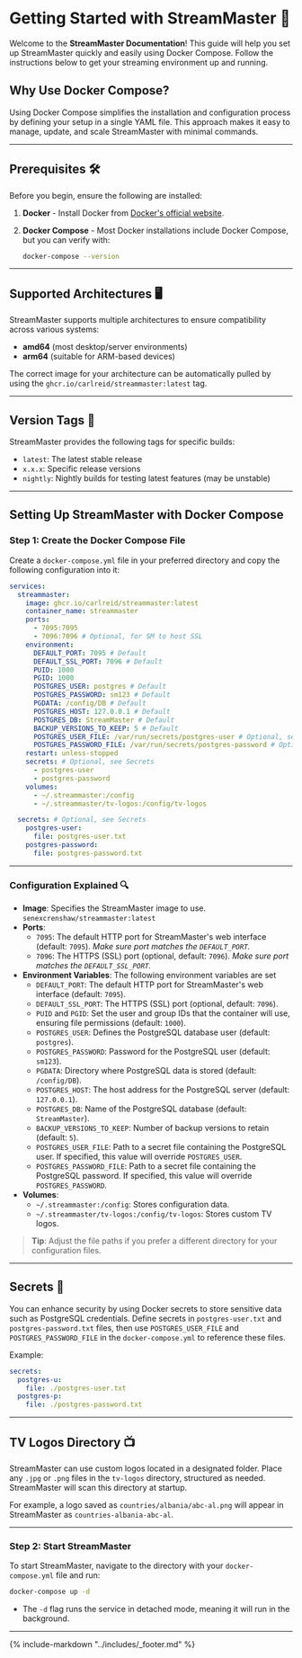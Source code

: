 # Getting Started with StreamMaster 🚀

Welcome to the **StreamMaster Documentation**! This guide will help you set up StreamMaster quickly and easily using Docker Compose. Follow the instructions below to get your streaming environment up and running.

## Why Use Docker Compose?

Using Docker Compose simplifies the installation and configuration process by defining your setup in a single YAML file. This approach makes it easy to manage, update, and scale StreamMaster with minimal commands.

---

## Prerequisites 🛠

Before you begin, ensure the following are installed:

1. **Docker** - Install Docker from [Docker's official website](https://docs.docker.com/get-docker/).
2. **Docker Compose** - Most Docker installations include Docker Compose, but you can verify with:

   ```bash
   docker-compose --version
   ```

---

## Supported Architectures 🖥️

StreamMaster supports multiple architectures to ensure compatibility across various systems:

- **amd64** (most desktop/server environments)
- **arm64** (suitable for ARM-based devices)

The correct image for your architecture can be automatically pulled by using the `ghcr.io/carlreid/streammaster:latest` tag.

---

## Version Tags 🔖

StreamMaster provides the following tags for specific builds:

- `latest`: The latest stable release
- `x.x.x`: Specific release versions
- `nightly`: Nightly builds for testing latest features (may be unstable)

---

## Setting Up StreamMaster with Docker Compose

### Step 1: Create the Docker Compose File

Create a `docker-compose.yml` file in your preferred directory and copy the following configuration into it:

```yaml
services:
  streammaster:
    image: ghcr.io/carlreid/streammaster:latest
    container_name: streammaster
    ports:
      - 7095:7095
      - 7096:7096 # Optional, for SM to host SSL
    environment:
      DEFAULT_PORT: 7095 # Default
      DEFAULT_SSL_PORT: 7096 # Default
      PUID: 1000
      PGID: 1000
      POSTGRES_USER: postgres # Default
      POSTGRES_PASSWORD: sm123 # Default
      PGDATA: /config/DB # Default
      POSTGRES_HOST: 127.0.0.1 # Default
      POSTGRES_DB: StreamMaster # Default
      BACKUP_VERSIONS_TO_KEEP: 5 # Default
      POSTGRES_USER_FILE: /var/run/secrets/postgres-user # Optional, see Secrets
      POSTGRES_PASSWORD_FILE: /var/run/secrets/postgres-password # Optional, see Secrets
    restart: unless-stopped
    secrets: # Optional, see Secrets
      - postgres-user
      - postgres-password
    volumes:
      - ~/.streammaster:/config
      - ~/.streammaster/tv-logos:/config/tv-logos

  secrets: # Optional, see Secrets
    postgres-user:
      file: postgres-user.txt
    postgres-password:
      file: postgres-password.txt
```

---

### Configuration Explained 🔍

- **Image**: Specifies the StreamMaster image to use. `senexcrenshaw/streammaster:latest`
- **Ports**:
  - `7095`: The default HTTP port for StreamMaster's web interface (default: `7095`).
    _Make sure port matches the `DEFAULT_PORT`._
  - `7096`: The HTTPS (SSL) port (optional, default: `7096`).
    _Make sure port matches the `DEFAULT_SSL_PORT`._
- **Environment Variables**: The following environment variables are set
  - `DEFAULT_PORT`: The default HTTP port for StreamMaster's web interface (default: `7095`).
  - `DEFAULT_SSL_PORT`: The HTTPS (SSL) port (optional, default: `7096`).
  - `PUID` and `PGID`: Set the user and group IDs that the container will use, ensuring file permissions (default: `1000`).
  - `POSTGRES_USER`: Defines the PostgreSQL database user (default: `postgres`).
  - `POSTGRES_PASSWORD`: Password for the PostgreSQL user (default: `sm123`).
  - `PGDATA`: Directory where PostgreSQL data is stored (default: `/config/DB`).
  - `POSTGRES_HOST`: The host address for the PostgreSQL server (default: `127.0.0.1`).
  - `POSTGRES_DB`: Name of the PostgreSQL database (default: `StreamMaster`).
  - `BACKUP_VERSIONS_TO_KEEP`: Number of backup versions to retain (default: `5`).
  - `POSTGRES_USER_FILE`: Path to a secret file containing the PostgreSQL user. If specified, this value will override `POSTGRES_USER`.
  - `POSTGRES_PASSWORD_FILE`: Path to a secret file containing the PostgreSQL password. If specified, this value will override `POSTGRES_PASSWORD`.
- **Volumes**:
  - `~/.streammaster:/config`: Stores configuration data.
  - `~/.streammaster/tv-logos:/config/tv-logos`: Stores custom TV logos.

> **Tip**: Adjust the file paths if you prefer a different directory for your configuration files.

---

## Secrets 🔐

You can enhance security by using Docker secrets to store sensitive data such as PostgreSQL credentials. Define secrets in `postgres-user.txt` and `postgres-password.txt` files, then use `POSTGRES_USER_FILE` and `POSTGRES_PASSWORD_FILE` in the `docker-compose.yml` to reference these files.

Example:

```yaml
secrets:
  postgres-u:
    file: ./postgres-user.txt
  postgres-p:
    file: ./postgres-password.txt
```

---

## TV Logos Directory 📺

StreamMaster can use custom logos located in a designated folder. Place any `.jpg` or `.png` files in the `tv-logos` directory, structured as needed. StreamMaster will scan this directory at startup.

For example, a logo saved as `countries/albania/abc-al.png` will appear in StreamMaster as `countries-albania-abc-al`.

---

### Step 2: Start StreamMaster

To start StreamMaster, navigate to the directory with your `docker-compose.yml` file and run:

```bash
docker-compose up -d
```

- The `-d` flag runs the service in detached mode, meaning it will run in the background.

---

{%
   include-markdown "../includes/_footer.md"
%}
